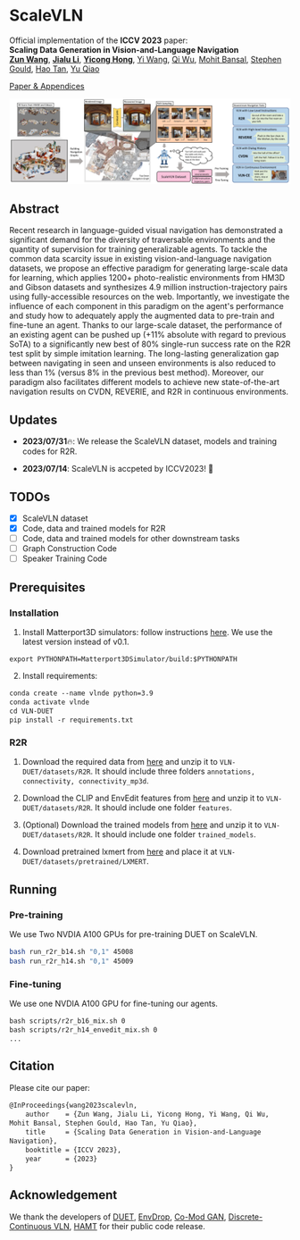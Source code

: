 # ScaleVLN
Official implementation of the **ICCV 2023** paper: <br>**Scaling Data Generation in Vision-and-Language Navigation**<br>
[**Zun Wang**](https://zunwang1.github.io/), [**Jialu Li**](https://jialuli-luka.github.io/), [**Yicong Hong**](http://www.yiconghong.me/), [Yi Wang](https://shepnerd.github.io/), [Qi Wu](http://www.qi-wu.me/), [Mohit Bansal](https://www.cs.unc.edu/~mbansal/), [Stephen Gould](http://users.cecs.anu.edu.au/~sgould/), [Hao Tan](https://www.cs.unc.edu/~airsplay/), [Yu Qiao](https://scholar.google.com/citations?hl=en&user=gFtI-8QAAAAJ&view_op=list_works)<br>

[Paper & Appendices](???)

![teaser](./files/overall.jpg)

</p>

## Abstract
Recent research in language-guided visual navigation has demonstrated a significant demand for the diversity of traversable environments and the quantity of supervision for training generalizable agents. To tackle the common data scarcity issue in existing vision-and-language navigation datasets, we propose an effective paradigm for generating large-scale data for learning, which applies 1200+ photo-realistic environments from HM3D and Gibson datasets and synthesizes 4.9 million instruction-trajectory pairs using fully-accessible resources on the web. Importantly, we investigate the influence of each component in this paradigm on the agent's performance and study how to adequately apply the augmented data to pre-train and fine-tune an agent. Thanks to our large-scale dataset, the performance of an existing agent can be pushed up (+11\% absolute with regard to previous SoTA) to a significantly new best of 80\% single-run success rate on the R2R test split by simple imitation learning. The long-lasting generalization gap between navigating in seen and unseen environments is also reduced to less than 1\% (versus 8\% in the previous best method). Moreover, our paradigm also facilitates different models to achieve new state-of-the-art navigation results on CVDN, REVERIE, and R2R in continuous environments.

## Updates
- **2023/07/31**🔥: We release the ScaleVLN dataset, models and training codes for R2R.

- **2023/07/14**: ScaleVLN is accpeted by ICCV2023! 🎉

## TODOs

- [x] ScaleVLN dataset
- [x] Code, data and trained models for R2R
- [ ] Code, data and trained models for other downstream tasks
- [ ] Graph Construction Code
- [ ] Speaker Training Code

## Prerequisites

### Installation

1. Install Matterport3D simulators: follow instructions [here](https://github.com/peteanderson80/Matterport3DSimulator). We use the latest version instead of v0.1.
```
export PYTHONPATH=Matterport3DSimulator/build:$PYTHONPATH
```

2. Install requirements:
```
conda create --name vlnde python=3.9
conda activate vlnde
cd VLN-DUET
pip install -r requirements.txt
```

### R2R

1. Download the required data from [here](???) and unzip it to `VLN-DUET/datasets/R2R`. It should include three folders `annotations, connectivity, connectivity_mp3d`.

2. Download the CLIP and EnvEdit features from [here](???) and unzip it to `VLN-DUET/datasets/R2R`. It should include one folder `features`.

3. (Optional) Download the trained models from [here](???) and unzip it to `VLN-DUET/datasets/R2R`. It should include one folder `trained_models`.

4. Download pretrained lxmert from [here](https://nlp.cs.unc.edu/data/model_LXRT.pth) and place it at `VLN-DUET/datasets/pretrained/LXMERT`.


## Running

### Pre-training

We use Two NVDIA A100 GPUs for pre-training DUET on ScaleVLN.

```bash
bash run_r2r_b14.sh "0,1" 45008
bash run_r2r_h14.sh "0,1" 45009
```


### Fine-tuning

We use one NVDIA A100 GPU for fine-tuning our agents.

```
bash scripts/r2r_b16_mix.sh 0
bash scripts/r2r_h14_envedit_mix.sh 0
...
```

## Citation
Please cite our paper:
```
@InProceedings{wang2023scalevln,
    author    = {Zun Wang, Jialu Li, Yicong Hong, Yi Wang, Qi Wu, Mohit Bansal, Stephen Gould, Hao Tan, Yu Qiao},
    title     = {Scaling Data Generation in Vision-and-Language Navigation},
    booktitle = {ICCV 2023},
    year      = {2023}
}
```

## Acknowledgement

We thank the developers of [DUET](https://github.com/cshizhe/VLN-DUET), [EnvDrop](https://github.com/clip-vil/CLIP-ViL/tree/master/CLIP-ViL-VLN), [Co-Mod GAN](https://github.com/zsyzzsoft/co-mod-gan), [Discrete-Continuous VLN](https://github.com/YicongHong/Discrete-Continuous-VLN), [HAMT](https://github.com/cshizhe/VLN-HAMT) for their public code release.